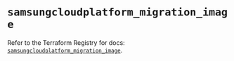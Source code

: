 # `samsungcloudplatform_migration_image`

Refer to the Terraform Registry for docs: [`samsungcloudplatform_migration_image`](https://registry.terraform.io/providers/samsungsdscloud/samsungcloudplatform/3.13.0/docs/resources/migration_image).
